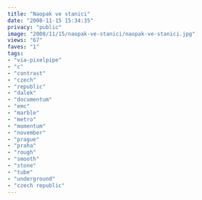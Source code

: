 ```yaml
---
title: "Naopak ve stanici"
date: "2008-11-15 15:34:35"
privacy: "public"
image: "2008/11/15/naopak-ve-stanici/naopak-ve-stanici.jpg"
views: "67"
faves: "1"
tags:
- "via-pixelpipe"
- "c"
- "contrast"
- "czech"
- "republic"
- "dalek"
- "documentum"
- "emc"
- "marble"
- "metro"
- "momentum"
- "november"
- "prague"
- "praha"
- "rough"
- "smooth"
- "stone"
- "tube"
- "underground"
- "czech republic"
---
```

<a href="/photos/2008/11/16/naopak-ve-stanici"></a>
